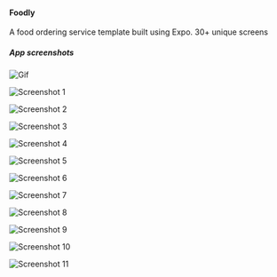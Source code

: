 #### Foodly

A food ordering service template built using Expo.
30+ unique screens

##### App screenshots

![Gif](https://github.com/OrekuD/Foodly/blob/master/assets/screenshots/gif.gif?raw=true)

![Screenshot 1](https://github.com/OrekuD/Foodly/blob/master/assets/screenshots/1.jpg?raw=true)

![Screenshot 2](https://github.com/OrekuD/Foodly/blob/master/assets/screenshots/2.jpg?raw=true)

![Screenshot 3](https://github.com/OrekuD/Foodly/blob/master/assets/screenshots/3.jpg?raw=true)

![Screenshot 4](https://github.com/OrekuD/Foodly/blob/master/assets/screenshots/4.jpg?raw=true)

![Screenshot 5](https://github.com/OrekuD/Foodly/blob/master/assets/screenshots/5.jpg?raw=true)

![Screenshot 6](https://github.com/OrekuD/Foodly/blob/master/assets/screenshots/6.jpg?raw=true)

![Screenshot 7](https://github.com/OrekuD/Foodly/blob/master/assets/screenshots/7.jpg?raw=true)

![Screenshot 8](https://github.com/OrekuD/Foodly/blob/master/assets/screenshots/8.jpg?raw=true)

![Screenshot 9](https://github.com/OrekuD/Foodly/blob/master/assets/screenshots/9.jpg?raw=true)

![Screenshot 10](https://github.com/OrekuD/Foodly/blob/master/assets/screenshots/10.jpg?raw=true)

![Screenshot 11](https://github.com/OrekuD/Foodly/blob/master/assets/screenshots/11.jpg?raw=true)
